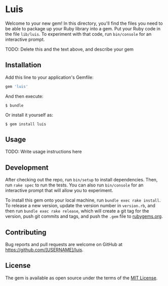 # Luis

Welcome to your new gem! In this directory, you'll find the files you need to be able to package up your Ruby library into a gem. Put your Ruby code in the file `lib/luis`. To experiment with that code, run `bin/console` for an interactive prompt.

TODO: Delete this and the text above, and describe your gem

## Installation

Add this line to your application's Gemfile:

```ruby
gem 'luis'
```

And then execute:

    $ bundle

Or install it yourself as:

    $ gem install luis

## Usage

TODO: Write usage instructions here

## Development

After checking out the repo, run `bin/setup` to install dependencies. Then, run `rake spec` to run the tests. You can also run `bin/console` for an interactive prompt that will allow you to experiment.

To install this gem onto your local machine, run `bundle exec rake install`. To release a new version, update the version number in `version.rb`, and then run `bundle exec rake release`, which will create a git tag for the version, push git commits and tags, and push the `.gem` file to [rubygems.org](https://rubygems.org).

## Contributing

Bug reports and pull requests are welcome on GitHub at https://github.com/[USERNAME]/luis.


## License

The gem is available as open source under the terms of the [MIT License](http://opensource.org/licenses/MIT).

